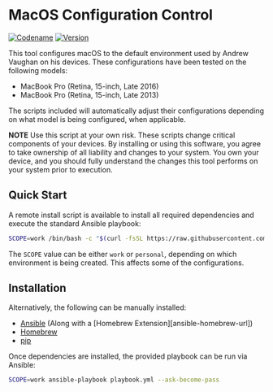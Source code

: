 # MacOS Configuration Control

[![Codename][codename-image]][codename-url]
[![Version][version-image]][codename-url]

This tool configures macOS to the default environment used by Andrew Vaughan on his devices.  These configurations
have been tested on the following models:

* MacBook Pro (Retina, 15-inch, Late 2016)
* MacBook Pro (Retina, 15-inch, Late 2013)

The scripts included will automatically adjust their configurations depending on what model is being configured, when
applicable.

  **NOTE** Use this script at your own risk.  These scripts change critical components of your devices.  By installing
  or using this software, you agree to take ownership of all liability and changes to your system.  You own your
  device, and you should fully understand the changes this tool performs on your system prior to execution.


## Quick Start

A remote install script is available to install all required dependencies and execute the standard Ansible playbook:

```bash
SCOPE=work /bin/bash -c "$(curl -fsSL https://raw.githubusercontent.com/andrewvaughan/mymac/master/install)"
```

The `SCOPE` value can be either `work` or `personal`, depending on which environment is being created.  This affects
some of the configurations.


## Installation

Alternatively, the following can be manually installed:

* [Ansible][ansible-url] (Along with a [Homebrew Extension][ansible-homebrew-url])
* [Homebrew][homebrew-url]
* [pip][pip-url]

Once dependencies are installed, the provided playbook can be run via Ansible:

```bash
SCOPE=work ansible-playbook playbook.yml --ask-become-pass
```




[version-image]:  https://img.shields.io/badge/macOS-Sierra-blue.svg?style=flat
[version-url]:    http://www.apple.com/macos/sierra/
[codename-image]: https://img.shields.io/badge/Version-10.12.3-blue.svg?style=flat
[codename-url]:   https://developer.apple.com/library/content/releasenotes/MacOSX/WhatsNewInOSX/Articles/OSXv10.html#//apple_ref/doc/uid/TP40017145-SW1

[ansible-url]:    https://www.ansible.com/
[homebrew-url]:   https://brew.sh/
[pip-url]:        https://pypi.python.org/pypi/pip
